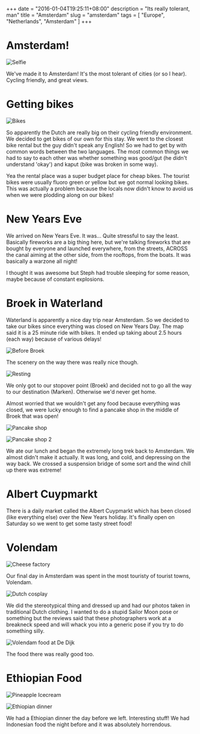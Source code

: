+++
date = "2016-01-04T19:25:11+08:00"
description = "Its really tolerant, man"
title = "Amsterdam"
slug = "amsterdam"
tags = [ "Europe", "Netherlands", "Amsterdam" ]
+++

# Amsterdam!

![Selfie](/images/2015/12/Amsterdam_07.jpg)

We've made it to Amsterdam! It's the most tolerant of cities (or so I hear). Cycling friendly, and great views.

# Getting bikes

![Bikes](/images/2015/12/Amsterdam_12.jpg)

So apparently the Dutch are really big on their cycling friendly environment. We decided to get bikes of our own for this stay. We went to the closest bike rental but the guy didn't speak any English! So we had to get by with common words between the two languages. The most common things we had to say to each other was whether something was good/gut (he didn't understand 'okay') and kaput (bike was broken in some way).

Yea the rental place was a super budget place for cheap bikes. The tourist bikes were usually fluoro green or yellow but we got normal looking bikes. This was actually a problem because the locals now didn't know to avoid us when we were plodding along on our bikes!

# New Years Eve

We arrived on New Years Eve. It was... Quite stressful to say the least. Basically fireworks are a big thing here, but we're talking fireworks that are bought by everyone and launched everywhere, from the streets, ACROSS the canal aiming at the other side, from the rooftops, from the boats. It was basically a warzone all night!

I thought it was awesome but Steph had trouble sleeping for some reason, maybe because of constant explosions.

# Broek in Waterland

Waterland is apparently a nice day trip near Amsterdam. So we decided to take our bikes since everything was closed on New Years Day. The map said it is a 25 minute ride with bikes. It ended up taking about 2.5 hours (each way) because of various delays!

![Before Broek](/images/2015/12/Amsterdam_02.jpg)

The scenery on the way there was really nice though.

![Resting](/images/2015/12/Amsterdam_06.jpg)

We only got to our stopover point (Broek) and decided not to go all the way to our destination (Marken). Otherwise we'd never get home.


Almost worried that we wouldn't get any food because everything was closed, we were lucky enough to find a pancake shop in the middle of Broek that was open!

![Pancake shop](/images/2015/12/Amsterdam_01.jpg)

![Pancake shop 2](/images/2015/12/Amsterdam_08.jpg)


We ate our lunch and began the extremely long trek back to Amsterdam. We almost didn't make it actually. It was long, and cold, and depressing on the way back. We crossed a suspension bridge of some sort and the wind chill up there was extreme!

# Albert Cuypmarkt

There is a daily market called the Albert Cuypmarkt which has been closed (like everything else) over the New Years holiday. It's finally open on Saturday so we went to get some tasty street food!

# Volendam

![Cheese factory](/images/2015/12/Amsterdam_04.jpg)

Our final day in Amsterdam was spent in the most touristy of tourist towns, Volendam.

![Dutch cosplay](/images/2015/12/Amsterdam_05.jpg)

We did the stereotypical thing and dressed up and had our photos taken in traditional Dutch clothing. I wanted to do a stupid Sailor Moon pose or something but the reviews said that these photographers work at a breakneck speed and will whack you into a generic pose if you try to do something silly.

![Volendam food at De Dijk](/images/2015/12/Amsterdam_09.jpg)

The food there was really good too.

# Ethiopian Food

![Pineapple Icecream](/images/2015/12/Amsterdam_03.jpg)

![Ethiopian dinner](/images/2015/12/Amsterdam_11.jpg)

We had a Ethiopian dinner the day before we left. Interesting stuff! We had Indonesian food the night before and it was absolutely horrendous.
